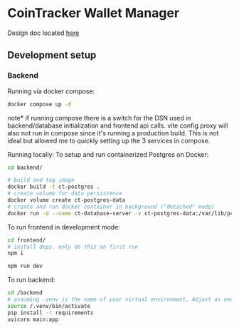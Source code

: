 # CoinTracker Wallet Manager

Design doc located [here](design.md)

## Development setup

### Backend

Running via docker compose:

```bash
docker compose up -d
```

note*
if running compose there is a switch for the DSN used in backend/database initialization 
and frontend api calls. vite config proxy will also not run in compose since it's running
a production build. This is not ideal but allowed me to quickly setting up the 3 services in compose.

Running locally:
To setup and run containerized Postgres on Docker:

```bash
cd backend/

# build and tag image
docker build -t ct-postgres .
# create volume for data persistence 
docker volume create ct-postgres-data
# create and run docker container in background ("detached" mode)
docker run -d --name ct-database-server -v ct-postgres-data:/var/lib/postgresql/data -p 5432:5432 ct-postgres
```

To run frontend in development mode:

```bash
cd frontend/
# install deps. only do this on first run
npm i 

npm run dev
```

To run backend:

```bash
cd /backend
# assuming .venv is the name of your virtual environment. Adjust as needed
source /.venv/bin/activate
pip install -r requirements
uvicorn main:app
```
